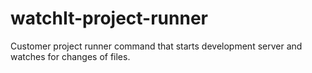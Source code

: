 # watchIt-project-runner
Customer project runner command that starts development server and watches for changes of files.
